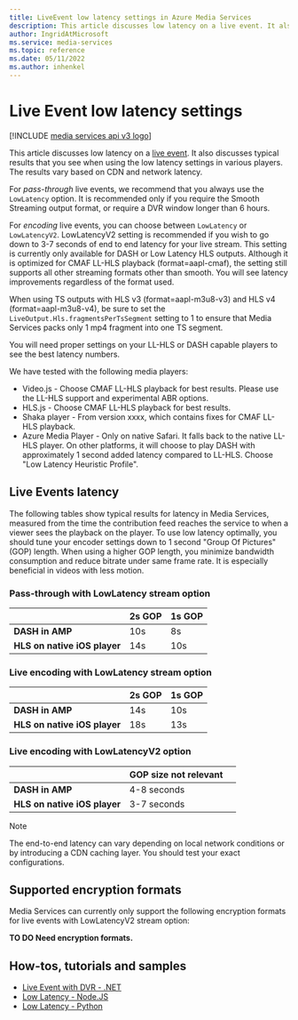 ```yaml
---
title: LiveEvent low latency settings in Azure Media Services
description: This article discusses low latency on a live event. It also discusses typical results that you see when using the low latency settings in various players. The results vary based on CDN and network latency.
author: IngridAtMicrosoft
ms.service: media-services
ms.topic: reference
ms.date: 05/11/2022
ms.author: inhenkel
---
```


# Live Event low latency settings

[!INCLUDE [media services api v3 logo](./includes/v3-hr.md)]

This article discusses low latency on a [live event](/rest/api/media/liveevents). It also discusses typical results that you see when using the low latency settings in various players. The results vary based on CDN and network latency.

For *pass-through* live events, we recommend that you always use the `LowLatency` option. It is recommended only if you require the Smooth Streaming output format, or require a DVR window longer than 6 hours.

For *encoding* live events, you can choose between `LowLatency` or `LowLatencyV2`. LowLatencyV2 setting is recommended if you wish to go down to 3-7 seconds of end to end latency for your live stream. This setting is currently only available for DASH or Low Latency HLS outputs. Although it is optimized for CMAF LL-HLS playback (format=aapl-cmaf), the setting still supports all other streaming formats other than smooth. You will see latency improvements regardless of the format used.

When using TS outputs with HLS v3 (format=aapl-m3u8-v3) and HLS v4 (format=aapl-m3u8-v4), be sure to set the `LiveOutput.Hls.fragmentsPerTsSegment` setting to 1 to ensure that Media Services packs only 1 mp4 fragment into one TS segment.

You will need proper settings on your LL-HLS or DASH capable players to see the best latency numbers.

We have tested with the following media players:

- Video.js - Choose CMAF LL-HLS playback for best results. Please use the LL-HLS support and experimental ABR options.
- HLS.js - Choose CMAF LL-HLS playback for best results.
- Shaka player - From version xxxx, which contains fixes for CMAF LL-HLS playback.
- Azure Media Player - Only on native Safari. It falls back to the native LL-HLS player.  On other platforms, it will choose to play DASH with approximately 1 second added latency compared to LL-HLS.  Choose "Low Latency Heuristic Profile".

## Live Events latency

The following tables show typical results for latency in Media Services, measured from the time the contribution feed reaches the service to when a viewer sees the playback on the player. To use low latency optimally, you should tune your encoder settings down to 1 second "Group Of Pictures" (GOP) length. When using a higher GOP length, you minimize bandwidth consumption and reduce bitrate under same frame rate. It is especially beneficial in videos with less motion.

### Pass-through with LowLatency stream option

||2s GOP|1s GOP|
|---|---|---|
|**DASH in AMP**|10s|8s|
|**HLS on native iOS player**|14s|10s|

### Live encoding with LowLatency stream option

||2s GOP |1s GOP |
|---|---|---|
|**DASH in AMP**|14s|10s|
|**HLS on native iOS player**|18s|13s|

### Live encoding with LowLatencyV2 option

||GOP size not relevant | |
|---|---|---|
|**DASH in AMP**| 4-8 seconds||
|**HLS on native iOS player**| 3-7 seconds||

> [!NOTE]
> The end-to-end latency can vary depending on local network conditions or by introducing a CDN caching layer. You should test your exact configurations.

## Supported encryption formats

Media Services can currently only support the following encryption formats for live events with LowLatencyV2 stream option:

**TO DO  Need encryption formats.**

## How-tos, tutorials and samples

- [Live Event with DVR - .NET](https://github.com/Azure-Samples/media-services-v3-dotnet/blob/main/Live/LiveEventWithDVR/Program.cs)
- [Low Latency - Node.JS](https://github.com/Azure-Samples/media-services-v3-node-tutorials/blob/main/Live/720P_Low_Latency_Encoding_Live_Event/index.ts)
- [Low Latency - Python](https://github.com/Azure-Samples/media-services-v3-python/blob/main/Live/720p_Encoding_Live_Event_Low_Latency/720p_low_latency_encoding_live_event.py)